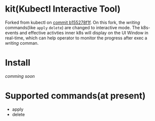 # kit(Kubectl Interactive Tool)

Forked from kubectl on [commit b155278f1f](https://github.com/kubernetes/kubectl/tree/b155278f1f4a21a0be2d4f6f0037258dee4d1a22). On this fork, the *writing* commands(like `apply` `delete`) are changed to interactive mode. The k8s-events and effective activties inner k8s will display on the UI Window in real-time, which can help operator to monitor the progress after exec a *writing* comman.

# Install
*comming soon*

# Supported commands(at present)
- apply
- delete

